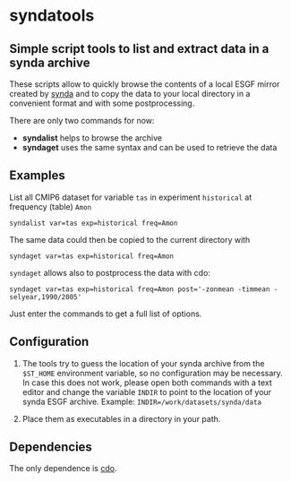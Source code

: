 # syndatools
## Simple script tools to list and extract data in a synda archive

These scripts allow to quickly browse the contents of a local ESGF mirror created by [synda](https://github.com/Prodiguer/synda) and to copy the data to your local directory in a convenient format and with some postprocessing.

There are only two commands for now:

* **syndalist** helps to browse the archive
* **syndaget** uses the same syntax and can be used to retrieve the data

## Examples 

List all CMIP6 dataset for variable `tas` in experiment `historical` at frequency (table) `Amon`
````
syndalist var=tas exp=historical freq=Amon
````

The same data could then be copied to the current directory with 
````
syndaget var=tas exp=historical freq=Amon
````

`syndaget` allows also to postprocess the data with cdo:
````
syndaget var=tas exp=historical freq=Amon post='-zonmean -timmean -selyear,1990/2005'
````

Just enter the commands to get a full list of options.

## Configuration

1. The tools try to guess the location of your synda archive from the `$ST_HOME` environment variable, so no configuration may be necessary. In case this does not work, please open both commands with a text editor and change the variable `INDIR` to point to the location of your synda ESGF archive. Example: `INDIR=/work/datasets/synda/data` 

2. Place them as executables in a directory in your path.

## Dependencies

The only dependence is [cdo](https://code.mpimet.mpg.de/projects/cdo/).

